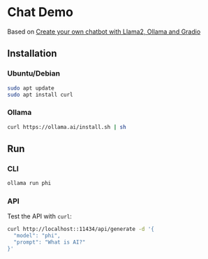 # Chat Demo

Based on [Create your own chatbot with Llama2, Ollama and Gradio](https://bibek-poudel.medium.com/create-your-own-chatbot-with-llama2-ollama-and-gradio-5c60ecb1aad0)

## Installation

### Ubuntu/Debian

```bash
sudo apt update
sudo apt install curl
```

### Ollama

```bash
curl https://ollama.ai/install.sh | sh
```

## Run

### CLI

```bash
ollama run phi
```

### API

Test the API with `curl`:

```bash
curl http://localhost::11434/api/generate -d '{
  "model": "phi",
  "prompt": "What is AI?"
}'
```
